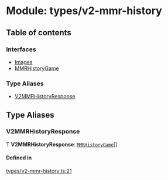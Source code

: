# Module: types/v2-mmr-history

## Table of contents

### Interfaces

- [Images](../interfaces/types_v2_mmr_history.Images.md)
- [MMRHistoryGame](../interfaces/types_v2_mmr_history.MMRHistoryGame.md)

### Type Aliases

- [V2MMRHistoryResponse](types_v2_mmr_history.md#v2mmrhistoryresponse)

## Type Aliases

### V2MMRHistoryResponse

Ƭ **V2MMRHistoryResponse**: [`MMRHistoryGame`](../interfaces/types_v2_mmr_history.MMRHistoryGame.md)[]

#### Defined in

[types/v2-mmr-history.ts:21](https://github.com/jameslinimk/unofficial-valorant-api/blob/1def087/package/src/types/v2-mmr-history.ts#L21)
